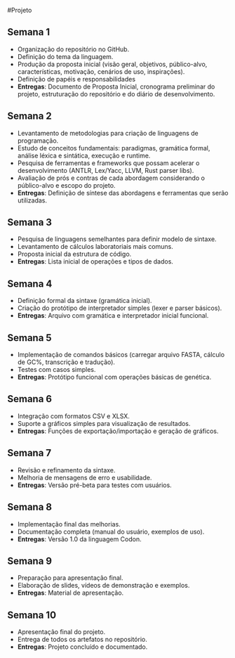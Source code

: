 #Projeto 
## Semana 1
- Organização do repositório no GitHub.
- Definição do tema da linguagem.
- Produção da proposta inicial (visão geral, objetivos, público-alvo, características, motivação, cenários de uso, inspirações).
- Definição de papéis e responsabilidades
- **Entregas**: Documento de Proposta Inicial, cronograma preliminar do projeto, estruturação do repositório e do diário de desenvolvimento.
## Semana 2
- Levantamento de metodologias para criação de linguagens de programação.
- Estudo de conceitos fundamentais: paradigmas, gramática formal, análise léxica e sintática, execução e runtime.
- Pesquisa de ferramentas e frameworks que possam acelerar o desenvolvimento (ANTLR, Lex/Yacc, LLVM, Rust parser libs).
- Avaliação de prós e contras de cada abordagem considerando o público-alvo e escopo do projeto.
- **Entregas**: Definição de síntese das abordagens e ferramentas que serão utilizadas.
## Semana 3
- Pesquisa de linguagens semelhantes para definir modelo de sintaxe.
- Levantamento de cálculos laboratoriais mais comuns.
- Proposta inicial da estrutura de código.
- **Entregas**: Lista inicial de operações e tipos de dados.
## Semana 4
- Definição formal da sintaxe (gramática inicial).
- Criação do protótipo de interpretador simples (lexer e parser básicos).
- **Entregas**: Arquivo com gramática e interpretador inicial funcional.
## Semana 5
- Implementação de comandos básicos (carregar arquivo FASTA, cálculo de GC%, transcrição e tradução).
- Testes com casos simples.
- **Entregas**: Protótipo funcional com operações básicas de genética.
## Semana 6
- Integração com formatos CSV e XLSX.
- Suporte a gráficos simples para visualização de resultados.
- **Entregas**: Funções de exportação/importação e geração de gráficos.
## Semana 7
- Revisão e refinamento da sintaxe.
- Melhoria de mensagens de erro e usabilidade.
- **Entregas**: Versão pré-beta para testes com usuários.
## Semana 8
- Implementação final das melhorias.
- Documentação completa (manual do usuário, exemplos de uso).
- **Entregas**: Versão 1.0 da linguagem Codon.
## Semana 9
- Preparação para apresentação final.
- Elaboração de slides, vídeos de demonstração e exemplos.
- **Entregas**: Material de apresentação.
## Semana 10
- Apresentação final do projeto.
- Entrega de todos os artefatos no repositório.
- **Entregas**: Projeto concluído e documentado.
